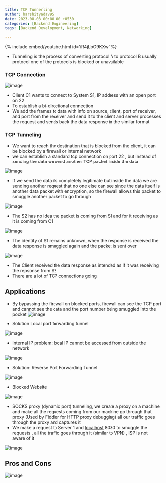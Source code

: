 ```yaml
---
title: TCP Tunnerling
author: harshityadav95
date: 2023-08-03 00:00:00 +0530
categories: [Backend Engineering]
tags: [Backend Development, Networking]

---
```


{% include embed/youtube.html id='iR4jLbG9KXw' %}

- Tunneling is the process of converting protocol A to protocol B usually protocol one of the protocols is blocked or unavailable

### TCP Connection

![image](https://github.com/harshityadav95/harshityadav95.github.io/assets/14792490/2e6980ea-a609-4d1a-89aa-34a18c8be888)


- Client C1 wants to connect to System S1, IP address with an open port on 22
- To establish a bi-directional connection
- We add the frames to data with info on source, client, port of receiver, and port from the receiver and send it to the client and server processes the request and sends back the data response in the similar format

### TCP Tunneling

- We want to reach the destination that is blocked from the client, it can be blocked by a firewall or internal network
- we can establish a standard tcp connection on port 22 , but instead of sending the data we send another TCP packet inside the data
  
![image](https://github.com/harshityadav95/harshityadav95.github.io/assets/14792490/67bfcc3b-cd95-4e69-9198-2a2668ebfeeb)


- If we send the data its completely legitimate but inside the data we are sending another request that no one else can see since the data itself is another data packet with encryption, so the firewall allows this packet to smuggle another packet to go through

![image](https://github.com/harshityadav95/harshityadav95.github.io/assets/14792490/ea4560a4-f113-4abd-b55e-99c6ecc7ac3e)


- The S2 has no idea the packet is coming from S1 and for it receiving as it is coming from C1

![image](https://github.com/harshityadav95/harshityadav95.github.io/assets/14792490/d355b3b4-501c-4c8c-95ce-1a4568b55afc)


- The identity of S1 remains unknown, when the response is received the data response is smuggled again and the packet is sent over

![image](https://github.com/harshityadav95/harshityadav95.github.io/assets/14792490/b6b86565-d76f-4a51-8e62-ea0a7dd0a2a4)


- The Client received the data response as  intended as if it was receiving the repsonse from S2
- There are a lot of TCP connections going

## Applications

- By bypassing the firewall on blocked ports, firewall can see the TCP port and cannot see the data and the port number being smuggled into the pocket
![image](https://github.com/harshityadav95/harshityadav95.github.io/assets/14792490/3c5bf05b-ed9c-4985-98d0-af4a955ea972)


- Solution Local port forwarding tunnel

![image](https://github.com/harshityadav95/harshityadav95.github.io/assets/14792490/8e2483e4-f35e-4477-8ff1-6fd8c68e3286)


- Internal IP problem: local IP cannot be accessed from outside the network

![image](https://github.com/harshityadav95/harshityadav95.github.io/assets/14792490/22ecc26b-16f7-4977-a847-6f76cfc6f785)


- Solution: Reverse Port Forwarding Tunnel

![image](https://github.com/harshityadav95/harshityadav95.github.io/assets/14792490/be6afd2a-f3a1-4067-bd0e-79e2e508a889)


- Blocked Website

![image](https://github.com/harshityadav95/harshityadav95.github.io/assets/14792490/92ec973c-527b-4a05-8738-aa87ade90e3f)


- SOCKS proxy (dynamic port) tunneling, we create a proxy on a machine and make all the requests coming from our machine go through that proxy (Used by Fiddler for HTTP proxy debugging) all our traffic goes through the proxy and captures it
- We make a request to Server 1 and [localhost](http://localhost) 8080 to smuggle the requests , all the traffic goes through it (similar to VPN) , ISP is not aware of it

![image](https://github.com/harshityadav95/harshityadav95.github.io/assets/14792490/ff490ee1-a2e5-4d06-95af-a0a36144d1b8)


## Pros and Cons
![image](https://github.com/harshityadav95/harshityadav95.github.io/assets/14792490/222ea9dd-7997-43bc-b900-eba851c4f883)
